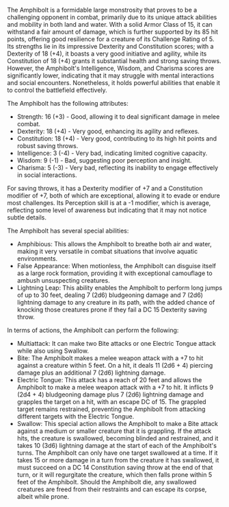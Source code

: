 The Amphibolt is a formidable large monstrosity that proves to be a challenging opponent in combat, primarily due to its unique attack abilities and mobility in both land and water. With a solid Armor Class of 15, it can withstand a fair amount of damage, which is further supported by its 85 hit points, offering good resilience for a creature of its Challenge Rating of 5. Its strengths lie in its impressive Dexterity and Constitution scores; with a Dexterity of 18 (+4), it boasts a very good initiative and agility, while its Constitution of 18 (+4) grants it substantial health and strong saving throws. However, the Amphibolt's Intelligence, Wisdom, and Charisma scores are significantly lower, indicating that it may struggle with mental interactions and social encounters. Nonetheless, it holds powerful abilities that enable it to control the battlefield effectively.

The Amphibolt has the following attributes: 
- Strength: 16 (+3) - Good, allowing it to deal significant damage in melee combat.
- Dexterity: 18 (+4) - Very good, enhancing its agility and reflexes.
- Constitution: 18 (+4) - Very good, contributing to its high hit points and robust saving throws.
- Intelligence: 3 (-4) - Very bad, indicating limited cognitive capacity.
- Wisdom: 9 (-1) - Bad, suggesting poor perception and insight.
- Charisma: 5 (-3) - Very bad, reflecting its inability to engage effectively in social interactions.

For saving throws, it has a Dexterity modifier of +7 and a Constitution modifier of +7, both of which are exceptional, allowing it to evade or endure most challenges. Its Perception skill is at a -1 modifier, which is average, reflecting some level of awareness but indicating that it may not notice subtle details.

The Amphibolt has several special abilities: 
- Amphibious: This allows the Amphibolt to breathe both air and water, making it very versatile in combat situations that involve aquatic environments.
- False Appearance: When motionless, the Amphibolt can disguise itself as a large rock formation, providing it with exceptional camouflage to ambush unsuspecting creatures.
- Lightning Leap: This ability enables the Amphibolt to perform long jumps of up to 30 feet, dealing 7 (2d6) bludgeoning damage and 7 (2d6) lightning damage to any creature in its path, with the added chance of knocking those creatures prone if they fail a DC 15 Dexterity saving throw.

In terms of actions, the Amphibolt can perform the following:
- Multiattack: It can make two Bite attacks or one Electric Tongue attack while also using Swallow.
- Bite: The Amphibolt makes a melee weapon attack with a +7 to hit against a creature within 5 feet. On a hit, it deals 11 (2d6 + 4) piercing damage plus an additional 7 (2d6) lightning damage.
- Electric Tongue: This attack has a reach of 20 feet and allows the Amphibolt to make a melee weapon attack with a +7 to hit. It inflicts 9 (2d4 + 4) bludgeoning damage plus 7 (2d6) lightning damage and grapples the target on a hit, with an escape DC of 15. The grappled target remains restrained, preventing the Amphibolt from attacking different targets with the Electric Tongue.
- Swallow: This special action allows the Amphibolt to make a Bite attack against a medium or smaller creature that it is grappling. If the attack hits, the creature is swallowed, becoming blinded and restrained, and it takes 10 (3d6) lightning damage at the start of each of the Amphibolt's turns. The Amphibolt can only have one target swallowed at a time. If it takes 15 or more damage in a turn from the creature it has swallowed, it must succeed on a DC 14 Constitution saving throw at the end of that turn, or it will regurgitate the creature, which then falls prone within 5 feet of the Amphibolt. Should the Amphibolt die, any swallowed creatures are freed from their restraints and can escape its corpse, albeit while prone.